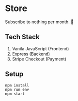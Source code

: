 # Store

Subscribe to nothing per month. 😬

## Tech Stack

1. Vanila JavaScript (Frontend)
1. Express (Backend)
1. Stripe Checkout (Payment)

## Setup

```
npm install
npm run env
npm start
```

